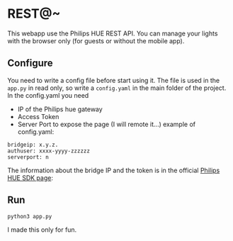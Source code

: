 # REST@~

This webapp use the Philips HUE REST API. 
You can manage your lights with the browser only (for guests or without the mobile app). <br>

## Configure
You need to write a config file before start using it.
The file is used in the `app.py` in read only, so write a `config.yaml` in the main folder of the project.<br>
In the config.yaml you need
* IP of the Philips hue gateway 
* Access Token 
* Server Port to expose the page (I will remote it...)
example of config.yaml:
```
bridgeip: x.y.z.
authuser: xxxx-yyyy-zzzzzz
serverport: n
```
The information about the bridge IP and the token is in the official [Philips HUE SDK page](https://developers.meethue.com/develop/get-started-2/): 

## Run
`python3 app.py`

I made this only for fun. <br>
